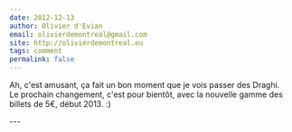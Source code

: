 ```yaml
---
date: 2012-12-13
author: Olivier d'Evian
email: olivierdemontreal@gmail.com
site: http://olivierdemontreal.eu
tags: comment
permalink: false
---
```


<p>Ah, c'est amusant, ça fait un bon moment que je vois passer des Draghi.<br />
Le prochain changement, c'est pour bientôt, avec la nouvelle gamme des billets de 5€, début 2013. :)</p>
---